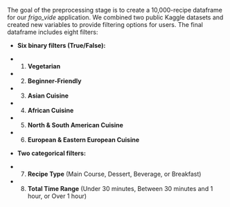 The goal of the preprocessing stage is to create a 10,000-recipe dataframe for our *frigo_vide* application. We combined two public Kaggle datasets and created new variables to provide filtering options for users. The final dataframe includes eight filters:

*  **Six binary filters (True/False):**
* 1. **Vegetarian**
* 2. **Beginner-Friendly**
* 3.  **Asian Cuisine**
* 4.  **African Cuisine**
* 5.  **North & South American Cuisine**
* 6.  **European & Eastern European Cuisine**

*  **Two categorical filters:**
* 7.  **Recipe Type** (Main Course, Dessert, Beverage, or Breakfast)
* 8.  **Total Time Range** (Under 30 minutes, Between 30 minutes and 1 hour, or Over 1 hour)


